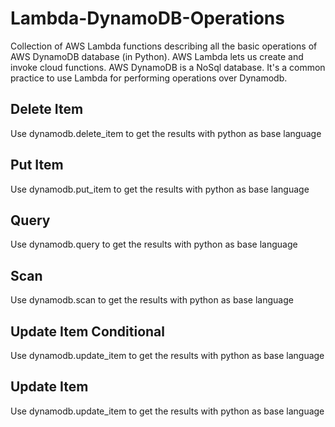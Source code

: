 # Lambda-DynamoDB-Operations
Collection of AWS Lambda functions describing all the basic operations of AWS DynamoDB database (in Python). AWS Lambda lets us create and invoke cloud functions. AWS DynamoDB is a NoSql database. It's a common practice to use Lambda for performing operations over Dynamodb.

## Delete Item

Use dynamodb.delete_item to get the results with python as base language

## Put Item

Use dynamodb.put_item to get the results with python as base language

## Query

Use dynamodb.query to get the results with python as base language

## Scan

Use dynamodb.scan to get the results with python as base language

## Update Item Conditional

Use dynamodb.update_item to get the results with python as base language

## Update Item

Use dynamodb.update_item to get the results with python as base language
